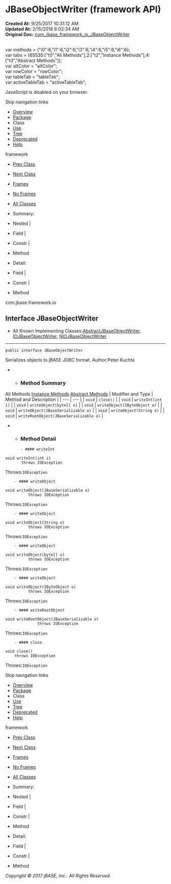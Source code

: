 # JBaseObjectWriter (framework   API)

**Created At:** 9/25/2017 10:31:12 AM  
**Updated At:** 2/15/2018 8:02:34 AM  
**Original Doc:** [com_jbase_framework_io_JBaseObjectWriter](https://docs.jbase.com/39220-io/com_jbase_framework_io_JBaseObjectWriter)  

<!--<br>    try {<br>        if (location.href.indexOf('is-external=true') == -1) {<br>            parent.document.title="JBaseObjectWriter (framework   API)";<br>        }<br>    }<br>    catch(err) {<br>    }<br>//--><br>var methods = {"i0":6,"i1":6,"i2":6,"i3":6,"i4":6,"i5":6,"i6":6};<br>var tabs = {65535:["t0","All Methods"],2:["t2","Instance Methods"],4:["t3","Abstract Methods"]};<br>var altColor = "altColor";<br>var rowColor = "rowColor";<br>var tableTab = "tableTab";<br>var activeTableTab = "activeTableTab";
JavaScript is disabled on your browser.

Skip navigation links

- [Overview](../../../../overview-summary.html)
- [Package](/39220-io/com_jbase_framework_io_package-summary)
- Class
- [Use](/39223-class-use/com_jbase_framework_io_class-use_JBaseObjectWriter)
- [Tree](/39220-io/com_jbase_framework_io_package-tree)
- [Deprecated](../../../../deprecated-list.html)
- [Help](../../../../help-doc.html)


framework <br>

- [Prev Class](/39220-io/com_jbase_framework_io_JBaseObjectReader "interface in com.jbase.framework.io")
- [Next Class](/39220-io/com_jbase_framework_io_JBaseSerializable "interface in com.jbase.framework.io")


- [Frames](../../../../index.html?com/jbase/framework/io//39220-io/com_jbase_framework_io_JBaseObjectWriter)
- [No Frames](/39220-io/com_jbase_framework_io_JBaseObjectWriter)


- [All Classes](../../../../allclasses-noframe.html)


<!--<br>  allClassesLink = document.getElementById("allclasses\_navbar\_top");<br>  if(window==top) {<br>    allClassesLink.style.display = "block";<br>  }<br>  else {<br>    allClassesLink.style.display = "none";<br>  }<br>  //-->

- Summary:
- Nested |
- Field |
- Constr |
- Method


- Detail:
- Field |
- Constr |
- Method

com.jbase.framework.io

## Interface JBaseObjectWriter

- All Known Implementing Classes:[AbstractJBaseObjectWriter](../../../../com/jbase/framework/io/Abstract/39220-io/com_jbase_framework_io_JBaseObjectWriter "class in com.jbase.framework.io"), [IOJBaseObjectWriter](../../../../com/jbase/framework/io/IO/39220-io/com_jbase_framework_io_JBaseObjectWriter "class in com.jbase.framework.io"), [NIOJBaseObjectWriter](../../../../com/jbase/framework/io/NIO/39220-io/com_jbase_framework_io_JBaseObjectWriter "class in com.jbase.framework.io")
* * *


```
public interface JBaseObjectWriter
```

Serializes objects to jBASE JDBC format.
Author:Peter Kuchta

- - ### Method Summary


All Methods [Instance Methods](javascript:show%282%29;) [Abstract Methods](javascript:show%284%29;) | Modifier and Type | Method and Description |
| --- | --- |
| `void` | `close()`  |
| `void` | `writeInt(int i)`  |
| `void` | `writeObject(byte[] o)`  |
| `void` | `writeObject(IByteObject o)`  |
| `void` | `writeObject(JBaseSerializable o)`  |
| `void` | `writeObject(String o)`  |
| `void` | `writeRootObject(JBaseSerializable o)`  |

- - ### Method Detail

        - #### writeInt

```
void writeInt(int i)
       throws IOException
```
Throws:`IOException`


        - #### writeObject

```
void writeObject(JBaseSerializable o)
          throws IOException
```
Throws:`IOException`


        - #### writeObject

```
void writeObject(String o)
          throws IOException
```
Throws:`IOException`


        - #### writeObject

```
void writeObject(byte[] o)
          throws IOException
```
Throws:`IOException`


        - #### writeObject

```
void writeObject(IByteObject o)
          throws IOException
```
Throws:`IOException`


        - #### writeRootObject

```
void writeRootObject(JBaseSerializable o)
              throws IOException
```
Throws:`IOException`


        - #### close

```
void close()
    throws IOException
```
Throws:`IOException`

Skip navigation links

- [Overview](../../../../overview-summary.html)
- [Package](/39220-io/com_jbase_framework_io_package-summary)
- Class
- [Use](/39223-class-use/com_jbase_framework_io_class-use_JBaseObjectWriter)
- [Tree](/39220-io/com_jbase_framework_io_package-tree)
- [Deprecated](../../../../deprecated-list.html)
- [Help](../../../../help-doc.html)


framework <br>

- [Prev Class](/39220-io/com_jbase_framework_io_JBaseObjectReader "interface in com.jbase.framework.io")
- [Next Class](/39220-io/com_jbase_framework_io_JBaseSerializable "interface in com.jbase.framework.io")


- [Frames](../../../../index.html?com/jbase/framework/io//39220-io/com_jbase_framework_io_JBaseObjectWriter)
- [No Frames](/39220-io/com_jbase_framework_io_JBaseObjectWriter)


- [All Classes](../../../../allclasses-noframe.html)


<!--<br>  allClassesLink = document.getElementById("allclasses\_navbar\_bottom");<br>  if(window==top) {<br>    allClassesLink.style.display = "block";<br>  }<br>  else {<br>    allClassesLink.style.display = "none";<br>  }<br>  //-->

- Summary:
- Nested |
- Field |
- Constr |
- Method


- Detail:
- Field |
- Constr |
- Method

*Copyright © 2017 jBASE, Inc.. All Rights Reserved.*
